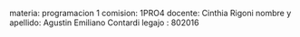 materia: programacion 1
comision: 1PRO4
docente: Cinthia Rigoni
nombre y apellido: Agustin Emiliano Contardi
legajo : 802016
